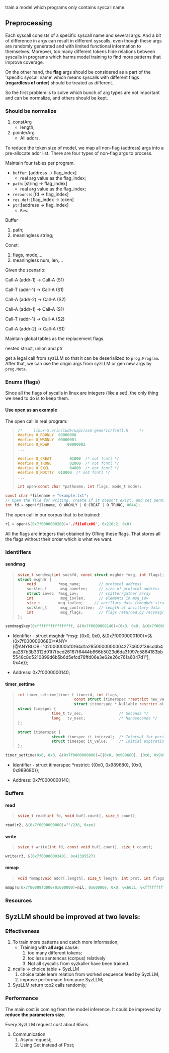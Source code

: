 train a model which programs only contains syscall name.



## Preprocessing

Each syscall consists of a specific syscall name and several args. And a bit of difference in args can result in different syscalls, even though these args are randomly generated and with limited functional information to themselves. Moreover, too many different tokens hide relations between syscalls in programs which harms model training to find more patterns that improve coverage. 

On the other hand, the **flag** args should be considered as a part of the 'specific syscall name' which means syscalls with different flags (**regardless of order**) should be treated as different. 

So the first problem is to solve which bunch of arg types are not important and can be normalize, and others should be kept.

### Should be normalize

1. constArg
   - length;
2. pointerArg
   - All addrs. 





To reduce the token size of model, we map all non-flag (address) args into a pre-allocate addr list. There are four types of non-flag args to process.



Maintain four tables per program.

- `buffer`: [address → flag_index]
  - real arg value as the flag_index;
- `path`: [string → flag_index]
  - real arg value as the flag_index;
- `resource`: [fd → flag_index]
- `res_def`: [flag_index → token]
- `ptr`:[address -> flag_index]
  - `Res`:



Buffer

1. path;
2. meaningless string;

Const:

1. flags, mode,...
2. meaningless num, len,...



Given the scenario:

Call-A (addr-1) -> Call-A (S1)

Call-T (addr-1) -> Call-A (S1)

Call-A (addr-2) -> Call-A (S2)



Call-A (addr-1) -> Call-A (S1)

Call-T (addr-1) -> Call-A (S2)

Call-A (addr-2) -> Call-A (S1)



Maintain global tables as the replacement flags.



nested struct, union and ptr



get a legal call from syzLLM so that it can be deserialized to `prog.Program`. After that, we can use the origin args from syzLLM or gen new args by `prog.Meta`.

### Enums (flags)

Since all the flags of sycalls in linux are integers (like a set), the only thing we need to do is to keep them.

#### Use open as an example

The open call in real program:

> ```c
> /*     linux-5.4/include/uapi/asm-generic/fcntl.h     */
> #define O_RDONLY	00000000
> #define O_WRONLY	00000001
> #define O_RDWR		00000002
> ...
>   
> #define O_CREAT		 01000	/* not fcntl */
> #define O_TRUNC		 02000	/* not fcntl */
> #define O_EXCL		 04000	/* not fcntl */
> #define O_NOCTTY	010000	/* not fcntl */
> ...
> 
> int open(const char *pathname, int flags, mode_t mode);
> ```

```c
const char *filename = "example.txt";  
// Open the file for writing, create if it doesn't exist, and set permissions to 0644
int fd = open(filename, O_WRONLY | O_CREAT | O_TRUNC, 0644);
```

The open call in our corpus that to be trained:

```c
r1 = open(&(0x7f0000000200)='./file0\x00', 0x210c2, 0x0)
```

All the flags are integers that obtained by ORing these flags. That stores all the flags without their order which is what we want.

### Identifiers

#### sendmsg

> ```c
> ssize_t sendmsg(int sockfd, const struct msghdr *msg, int flags);
> struct msghdr {
>     void          *msg_name;        // protocol address
>     socklen_t      msg_namelen;     // size of protocol address
>     struct iovec  *msg_iov;         // scatter/gather array
>     int            msg_iovlen;      // elements in msg_iov
>     size_t        msg_iovlen;     // ancillary data (cmsghdr struct)
>     socklen_t      msg_controllen;  // length of ancillary data
>     int            msg_flags;       // flags returned by recvmsg()
> };
> ```

```c
sendmsg$key(0xffffffffffffffff, &(0x7f0000000140)={0x0, 0x0, &(0x7f0000000100)={&(0x7f0000000680)=ANY=[@ANYBLOB="02000000bf0164d1a28500000000042774602f36cddb4aa287b3b3312d91f7fbcd26167f6444b666b5023d6da31997c5864183bb5548c8d5210899d6b5b6d5efcd76ffd06e3e62e26c761a6047d1"], 0x4e}}, 0x0)
```

- Identifier - struct msghdr *msg: {0x0, 0x0, &(0x7f0000000100)={&(0x7f0000000680)=ANY=[@ANYBLOB="02000000bf0164d1a28500000000042774602f36cddb4aa287b3b3312d91f7fbcd26167f6444b666b5023d6da31997c5864183bb5548c8d5210899d6b5b6d5efcd76ffd06e3e62e26c761a6047d1"], 0x4e}};

- Address: 0x7f0000000140;

#### timer_settime

> ```c
> int timer_settime(timer_t timerid, int flags,
>                          const struct itimerspec *restrict new_value,
>                          struct itimerspec *_Nullable restrict old_value);
> struct timespec {
>                time_t tv_sec;                /* Seconds */
>                long   tv_nsec;               /* Nanoseconds */
> };
> 
> struct itimerspec {
>                struct timespec it_interval;  /* Interval for periodic timer */
>                struct timespec it_value;     /* Initial expiration */
> };
> ```

```c
timer_settime(0x0, 0x0, &(0x7f0000000000)={{0x0, 0x989680}, {0x0, 0x989680}}, 0x0)
```

- Identifier - struct itimerspec *restrict: {{0x0, 0x989680}, {0x0, 0x989680}};

- Address: 0x7f0000000140;

### Buffers

#### read

> ```c
> ssize_t read(int fd, void buf[.count], size_t count);
> ```

```c
read(r2, &(0x7f0000000080)=""/238, 0xee)
```

#### write

> ```c
> ssize_t write(int fd, const void buf[.count], size_t count);
> ```

```c
write(r3, &(0x7f0000000340), 0x41395527)
```

#### mmap

> ```c
> void *mmap(void addr[.length], size_t length, int prot, int flags, int fd, off_t offset);
> ```

```c
mmap(&(0x7f00009fd000/0x600000)=nil, 0x600000, 0x0, 0x6031, 0xffffffffffffffff, 0x0)
```

### Resources



## SyzLLM should be improved at two levels:

### Effectiveness

1. To train more patterns and catch more information;
   - Training with **all args** cause:
     1. too many different tokens;
     2. too less sentences (corpus) relatively
     3. Not all syscalls from syzkaller have been trained.
2. ncalls -> choice table + SyzLLM
   1. choice table learn relation from worked sequence feed by SyzLLM;
   2. improve performace from pure SyzLLM;
3. SyzLLM return top2 calls randomly; 



### Performance

The main cost is coming from the model inference. It could be improved by **reduce the parameters size**.

Every SyzLLM request cost about 65ms.

1. Communication
   1. Async request;
   2. Using Get instead of Post;